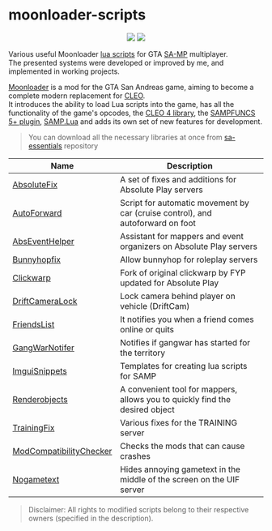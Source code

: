 # moonloader-scripts 

<p align="center">
    <img src="https://img.shields.io/badge/made%20for-GTA%20SA--MP-blue" >
    <img src="https://img.shields.io/badge/Moonloader-v0.26-blue">
</p>

Various useful Moonloader [lua scripts](https://www.blast.hk/threads/22707/) for GTA [SA-MP](https://sampwiki.blast.hk/wiki/Main_Page) multiplayer.  
The presented systems were developed or improved by me, and implemented in working projects.  

[Moonloader](https://www.blast.hk/threads/13305/) is a mod for the GTA San Andreas game, aiming to become a complete modern replacement for [CLEO](https://cleo.li/ru/index.html).  
It introduces the ability to load Lua scripts into the game, has all the functionality of the game's opcodes, the [CLEO 4 library](https://cleo.li/ru/index.html), the [SAMPFUNCS 5+ plugin](https://www.blast.hk/threads/17/), [SAMP.Lua](https://github.com/THE-FYP/SAMP.Lua) and adds its own set of new features for development.  

> You can download all the necessary libraries at once from [sa-essentials](https://github.com/ins1x/sa-essentials) repository

| Name | Description |
| --- | --- |
| [AbsoluteFix](https://github.com/ins1x/moonloader-scripts/tree/main/absolutefix) | A set of fixes and additions for Absolute Play servers |
| [AutoForward](https://github.com/ins1x/moonloader-scripts/blob/main/AutoForward.lua) | Script for automatic movement by car (cruise control), and autoforward on foot |
| [AbsEventHelper](https://github.com/ins1x/AbsEventHelper) | Assistant for mappers and event organizers on Absolute Play servers |
| [Bunnyhopfix](https://github.com/ins1x/moonloader-scripts/tree/main/bunnyhopfix.lua) | Allow bunnyhop for roleplay servers |
| [Clickwarp](https://github.com/ins1x/moonloader-scripts/tree/main/clickwarp/) | Fork of original clickwarp by FYP updated for Absolute Play |
| [DriftСameraLock](https://github.com/ins1x/moonloader-scripts/tree/main/DriftСameraLock.lua) | Lock camera behind player on vehicle (DriftCam) |
| [FriendsList](https://github.com/ins1x/moonloader-scripts/tree/main/friendslist/) | It notifies you when a friend comes online or quits |
| [GangWarNotifer](https://github.com/ins1x/moonloader-scripts/tree/main/GangWarNotifier.lua) | Notifies if gangwar has started for the territory |
| [ImguiSnippets](https://github.com/ins1x/moonloader-scripts/tree/main/snippets) | Templates for creating lua scripts for SAMP |
| [Renderobjects](https://github.com/ins1x/moonloader-scripts/tree/main/renderobjects) | A convenient tool for mappers, allows you to quickly find the desired object |
| [TrainingFix](https://github.com/ins1x/moonloader-scripts/tree/main/training-fixes) | Various fixes for the TRAINING server |
| [ModCompatibilityChecker](https://github.com/ins1x/moonloader-scripts/tree/main/ModCompatibilityChecker.lua) | Checks the mods that can cause crashes |
| [Nogametext](https://github.com/ins1x/moonloader-scripts/tree/main/nogametext.lua) | Hides annoying gametext in the middle of the screen on the UIF server |

> Disclaimer: All rights to modified scripts belong to their respective owners (specified in the description).